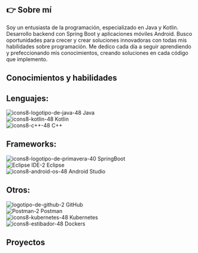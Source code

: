 ## 👉 Sobre mí
Soy un entusiasta de la programación, especializado en Java y Kotlin. Desarrollo backend con Spring Boot y aplicaciones móviles Android. Busco oportunidades para crecer y crear soluciones innovadoras con todas mis habilidades sobre programación. Me dedico cada día a seguir aprendiendo y prefeccionando mis conocimientos, creando soluciones en cada código que implemento.


## Conocimientos y habilidades

## Lenguajes:
![icons8-logotipo-de-java-48](https://github.com/user-attachments/assets/2f492841-dfe0-42c0-be86-718ac61232a8) Java  
![icons8-kotlin-48](https://github.com/user-attachments/assets/f22b46aa-7389-4623-96da-061093256c78 ) Kotlin  
![icons8-c++-48](https://github.com/user-attachments/assets/8bebbb6d-9d4b-47e4-a046-b4a3a21b3188) C++

## Frameworks:
![icons8-logotipo-de-primavera-40](https://github.com/user-attachments/assets/34c5d39b-c190-4ce8-a80e-2139073617de) SpringBoot  
![Eclipse IDE-2](https://github.com/user-attachments/assets/5a950a7e-62b2-4505-9073-27382e42867f) Eclipse  
![icons8-android-os-48](https://github.com/user-attachments/assets/b267c704-f835-4fb9-a995-74408dd69b87) Android Studio


## Otros:
![logotipo-de-github-2](https://github.com/user-attachments/assets/02bba1ac-fcd6-4048-8adf-e7043673dacd) GitHub  
![Postman-2](https://github.com/user-attachments/assets/fd2de5e1-61c3-4acf-8f28-d7689ac1bcc1) Postman  
![icons8-kubernetes-48](https://github.com/user-attachments/assets/967e7759-5efb-4866-b0e3-e061bb8f20f8) Kubernetes  
![icons8-estibador-48](https://github.com/user-attachments/assets/d56fc67d-c1a9-46cf-8755-1792049fc65b) Dockers

## Proyectos

<!--
**ildeagr/ildeagr** is a ✨ _special_ ✨ repository because its `README.md` (this file) appears on your GitHub profile.

Here are some ideas to get you started:

- 🔭 I’m currently working on ...
- 🌱 I’m currently learning ...
- 👯 I’m looking to collaborate on ...
- 🤔 I’m looking for help with ...
- 💬 Ask me about ...
- 📫 How to reach me: ...
- 😄 Pronouns: ...
- ⚡ Fun fact: ...
-->
